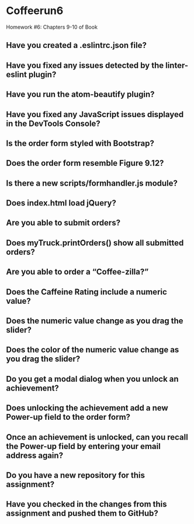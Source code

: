 # Coffeerun6
Homework #6: Chapters 9-10 of Book

Have you created a .eslintrc.json file?
-
Have you fixed any issues detected by the linter-eslint plugin?
-
Have you run the atom-beautify plugin?
-
Have you fixed any JavaScript issues displayed in the DevTools Console?
-
Is the order form styled with Bootstrap?
-
Does the order form resemble Figure 9.12?
-
Is there a new scripts/formhandler.js module?
-
Does index.html load jQuery?
-
Are you able to submit orders?
-
Does myTruck.printOrders() show all submitted orders?
-
Are you able to order a “Coffee-zilla?”
-
Does the Caffeine Rating include a numeric value?
-
Does the numeric value change as you drag the slider?
-
Does the color of the numeric value change as you drag the slider?
-
Do you get a modal dialog when you unlock an achievement?
-
Does unlocking the achievement add a new Power-up field to the order form?
-
Once an achievement is unlocked, can you recall the Power-up field by entering your email address again?
-
Do you have a new repository for this assignment?
-
Have you checked in the changes from this assignment and pushed them to GitHub?
-
